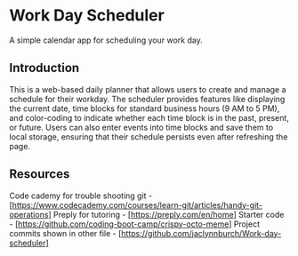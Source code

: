 
# Work Day Scheduler

A simple calendar app for scheduling your work day.

## Introduction

This is a web-based daily planner that allows users to create and manage a schedule for their workday. The scheduler provides features like displaying the current date, time blocks for standard business hours (9 AM to 5 PM), and color-coding to indicate whether each time block is in the past, present, or future. Users can also enter events into time blocks and save them to local storage, ensuring that their schedule persists even after refreshing the page.


## Resources

Code cademy for trouble shooting git - [https://www.codecademy.com/courses/learn-git/articles/handy-git-operations]
Preply for tutoring - [https://preply.com/en/home]
Starter code - [https://github.com/coding-boot-camp/crispy-octo-meme]
Project commits shown in other file - [https://github.com/jaclynnburch/Work-day-scheduler]


